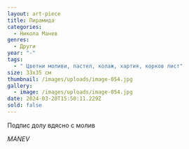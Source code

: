 ```yaml
---
layout: art-piece
title: Пирамида
categories:
  - Никола Манев
genres:
  - Други
year: "-"
tags:
  - " Цветни моливи, пастел, колаж, хартия, корков лист"
size: 33х35 см
thumbnail: /images/uploads/image-054.jpg
gallery:
  - image: /images/uploads/image-054.jpg
date: 2024-03-20T15:50:11.229Z
sold: false
---
```

Подпис долу вдясно с молив

*MANEV*
